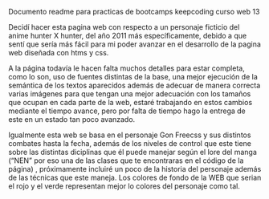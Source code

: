 Documento readme para practicas de bootcamps keepcoding curso web 13

Decidí hacer esta pagina web con respecto a un personaje ficticio del anime hunter X hunter, del año 2011 más específicamente, debido a que sentí que sería más fácil para mi poder avanzar en el desarrollo de la pagina web diseñada con htms y css.

A la página todavía le hacen falta muchos detalles para estar completa, como lo son, uso de fuentes distintas de la base, una mejor ejecución de la semántica de los textos aparecidos además de adecuar de manera correcta varias imágenes para que tengan una mejor adecuación con los tamaños que ocupan en cada parte de la web, estaré trabajando en estos cambios mediante el tiempo avance, pero por falta de tiempo hago la entrega de este en un estado tan poco avanzado.

Igualmente esta web se basa en el personaje Gon Freecss y sus distintos combates hasta la fecha, además de los niveles de control que este tiene sobre las distintas diciplinas que él puede manejar según el lore del manga (“NEN” por eso una de las clases que te encontraras en el código de la página) , próximamente incluiré un poco de la historia del personaje además de las técnicas que este maneja. Los colores de fondo de la WEB que serian el rojo y el verde representan mejor lo colores del personaje como tal.

